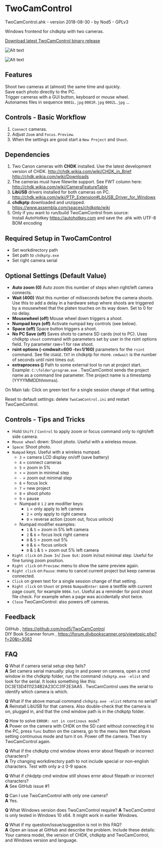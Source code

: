 # TwoCamControl

TwoCamControl.ahk  -  version 2018-08-30  -  by Nod5  -  GPLv3

Windows frontend for chdkptp with two cameras.

[Download latest TwoCamControl binary release](https://github.com/nod5/TwoCamControl/releases)


![Alt text](images/TwoCamControl1.PNG?raw=true)

![Alt text](images/TwoCamControl2.PNG?raw=true)

## Features
Shoot two cameras at (almost) the same time and quickly.  
Save each photo directly to the PC.  
Trigger cameras with a GUI button, keyboard or mouse wheel.  
Autonames files in sequence `0001L.jpg` `0001R.jpg` `0002L.jpg` ...  

## Controls - Basic Workflow
1. `Connect` cameras.  
2. Adjust `Zoom` and `Focus`. `Preview`.  
3. When the settings are good start a `New Project` and `Shoot`.  

## Dependencies
1. Two Canon cameras with **CHDK** installed. Use the latest development version of CHDK.
http://chdk.wikia.com/wiki/CHDK_in_Brief  
http://chdk.wikia.com/wiki/Downloads  
2. The cameras must have filewrite support. See FWT column here:  
http://chdk.wikia.com/wiki/CameraFeatureTable  
3. **LibUSB** drivers installed for both cameras on PC.  
http://chdk.wikia.com/wiki/PTP_Extension#LibUSB_Driver_for_Windows  
4. **chdkptp** downloaded and unzipped.  
https://www.assembla.com/spaces/chdkptp/wiki  
5. Only if you want to run/build TwoCamControl from source:  
Install AutoHotkey https://autohotkey.com and save the .ahk with UTF-8 BOM encoding  

## Required Setup in TwoCamControl  
- Set workdirectory path  
- Set path to `chdkptp.exe`  
- Set right camera serial  

## Optional Settings (Default Value)
- **Auto zoom (0)** Auto zoom this number of steps when right/left camera connects.  
- **Wait (400)** Wait this number of miliseconds before the camera shoots. Use this to add a delay in a hardware setup where shoots are triggered by a mousewheel that the platen touches on its way down. Set to 0 for no delay.  
- **Mousewheel (off)** Mouse wheel down triggers a shoot.  
- **Numpad keys (off)** Activate numpad key controls (see below).  
- **Space (off)** Space button triggers a shoot.  
- **No PC Save (off)** Saves shots to camera SD cards (not to PC). Uses chdkptp `shoot` command with parameters set by user in the rsint options field. Try parameter raw=1 for raw shoot.  
- **rsint options (-cmdwait=600 -tv=1/160)** parameters for the `rsint` command. See file `USAGE.TXT` in chdkptp for more. `cmdwait` is the number of seconds until rsint times out.  
- **extraprocess ()** Path to some external tool to run at project start. Example: `C:\folder\program.exe` . TwoCamControl sends the project name as a command line parameter. The project name is a timestamp (YYYYMMDDhhmmss).  

On Main tab: Click on green text for a single session change of that setting.  

Reset to default settings: delete `TwoCamControl.ini` and restart TwoCamControl.  

## Controls - Tips and Tricks
- Hold `Shift` / `Control` to apply zoom or focus command only to right/left side camera.  
- `Mouse wheel` down: Shoot photo. Useful with a wireless mouse.  
- `Space`: Shoot photo.  
- `Numpad` keys. Useful with a wireless numpad.
  - `3` = camera LCD display on/off (save battery)  
  - `4` = connect cameras  
  - `5` = zoom in 5%  
  - `+` = zoom in minimal step  
  - `-` = zoom out minimal step  
  - `6` = focus lock  
  - `7` = new project  
  - `8` = shoot photo  
  - `9` = pause  
  - Numpad `0` `1` `2` are modifier keys:  
    - `1` = only apply to left camera  
    - `2` = only apply to right camera  
    - `0` = reverse action (zoom out, focus unlock)  
  - Numpad modifier examples:  
    - `1` & `5` = zoom in 5% left camera  
    - `2` & `6` = focus lock right camera  
    - `0` & `5` = zoom out 5%  
    - `0` & `6` = focus unlock  
    - `0` & `1` & `5` = zoom out 5% left camera  
- `Right click` on `Zoom In`/ `Zoom Out`: zoom in/out minimal step. Useful for fine tuning zoom position.  
- `Right click` on `Preview`: menu to show the same preview again.  
- `Right click` on `Pause`: menu to cancel current project but keep cameras connected.  
- `Click` on green text for a single session change of that setting.  
- `Right click` on `Shoot` or press `NumpadEnter`: save a textfile with current page count, for example `0004.txt`. Useful as a reminder for post shoot file check. For example when a page was accidentally shot twice.  
- `Close` TwoCamControl: also powers off cameras.  

## Feedback
GitHub , https://github.com/nod5/TwoCamControl  
DIY Book Scanner forum , https://forum.diybookscanner.org/viewtopic.php?f=20&t=3082  

## FAQ
**Q**  What if camera serial setup step fails?  
**A**  Set camera serial manually: plug in and power on camera, open a cmd window in the chdkptp folder, run the command `chdkptp.exe -elist` and look for the serial. It looks something like this: DC3E13D4111234B2A23CC31F2E3AA5 . TwoCamControl uses the serial to identify which camera is which.  

**Q**  What if the above manual command `chdkptp.exe -elist` returns no serial?  
**A**  Reinstall LibUSB for that camera. Also double-check that the camera is on, plugged in, and that the cmd window path is in the chdkptp folder.  

**Q**  How to solve `ERROR: not in continous mode`?  
**A**  Power on the camera with CHDK on the SD card without connecting it to the PC, press `func` button on the camera, go to the menu item that allows setting continuous mode and turn it on. Power off the camera. Then try TwoCamControl again.  

**Q**  What if the chdkptp cmd window shows error about filepath or incorrect characters?  
**A**  Try changing workdirectory path to not include special or non-english characters. Test with only a-z 0-9 space.  

**Q**  What if chkdptp cmd window *still* shows error about filepath or incorrect characters?  
**A**  See GitHub issue #1  

**Q**  Can I use TwoCamControl with only one camera?  
**A**  Yes.  

**Q**  What Windows version does TwoCamControl require?
**A**  TwoCamControl is only tested in Windows 10 x64. It might work in earlier Windows.

**Q**  What if my question/issue/suggestion is not in this FAQ?  
**A**  Open an issue at GitHub and describe the problem. Include these details: Your camera model, the version of CHDK, chdkptp and TwoCamControl, and Windows version and language.  
